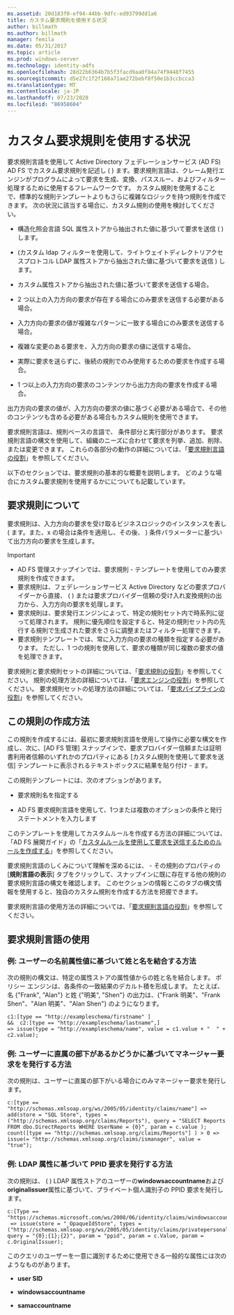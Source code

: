 ```yaml
---
ms.assetid: 20d183f0-ef94-44bb-9dfc-ed93799dd1a6
title: カスタム要求規則を使用する状況
author: billmath
ms.author: billmath
manager: femila
ms.date: 05/31/2017
ms.topic: article
ms.prod: windows-server
ms.technology: identity-adfs
ms.openlocfilehash: 28d22b6364b7b5f3facd9aa0f84a74f9448f7455
ms.sourcegitcommit: d5e27c1f2f168a71ae272bebf8f50e1b3ccbcca3
ms.translationtype: MT
ms.contentlocale: ja-JP
ms.lasthandoff: 07/23/2020
ms.locfileid: "86958604"
---
```

# <a name="when-to-use-a-custom-claim-rule"></a>カスタム要求規則を使用する状況
要求規則言語を使用して Active Directory フェデレーションサービス (AD FS) AD FS でカスタム要求規則を記述し \( \) ます。要求規則言語は、クレーム発行エンジンがプログラムによって要求を生成、変換、パススルー、およびフィルター処理するために使用するフレームワークです。 カスタム規則を使用することで、標準的な規則テンプレートよりもさらに複雑なロジックを持つ規則を作成できます。 次の状況に該当する場合に、カスタム規則の使用を検討してください。  
  
-   構造化照会言語 SQL 属性ストアから抽出された値に基づいて要求を送信 \( \) します。  
  
-   \(カスタム ldap フィルターを使用して、ライトウェイトディレクトリアクセスプロトコル LDAP 属性ストアから抽出された値に基づいて要求を送信 \) します。  
  
-   カスタム属性ストアから抽出された値に基づいて要求を送信する場合。  
  
-   2 つ以上の入力方向の要求が存在する場合にのみ要求を送信する必要がある場合。  
  
-   入力方向の要求の値が複雑なパターンに一致する場合にのみ要求を送信する場合。  
  
-   複雑な変更のある要求を、入力方向の要求の値に送信する場合。  
  
-   実際に要求を送らずに、後続の規則でのみ使用するための要求を作成する場合。  
  
-   1 つ以上の入力方向の要求のコンテンツから出力方向の要求を作成する場合。  
  
出力方向の要求の値が、入力方向の要求の値に基づく必要がある場合で、その他のコンテンツも含める必要がある場合もカスタム規則を使用できます。  
  
要求規則言語は、規則ベースの言語で、 条件部分と実行部分があります。 要求規則言語の構文を使用して、組織のニーズに合わせて要求を列挙、追加、削除、または変更できます。 これらの各部分の動作の詳細については、「[要求規則言語の役割](The-Role-of-the-Claim-Rule-Language.md)」を参照してください。  
  
以下のセクションでは、要求規則の基本的な概要を説明します。 どのような場合にカスタム要求規則を使用するかにについても記載しています。  
  
## <a name="about-claim-rules"></a>要求規則について  
要求規則は、入力方向の要求を受け取るビジネスロジックのインスタンスを表し \( ます。また、x の場合は条件を適用し、その後、 \) 条件パラメーターに基づいて出力方向の要求を生成します。  
  
> [!IMPORTANT]  
> -   AD FS 管理スナップインでは、要求規則 \- テンプレートを使用してのみ要求規則を作成できます。  
> -   要求規則は、フェデレーションサービス Active Directory などの要求プロバイダーから直接、 \( \) または要求プロバイダー信頼の受け入れ変換規則の出力から、入力方向の要求を処理します。  
> -   要求規則は、要求発行エンジンによって、特定の規則セット内で時系列に従って処理されます。 規則に優先順位を設定すると、特定の規則セット内の先行する規則で生成された要求をさらに調整またはフィルター処理できます。  
> -   要求規則テンプレートでは、常に入力方向の要求の種類を指定する必要があります。 ただし、1 つの規則を使用して、要求の種類が同じ複数の要求の値を処理できます。  
  
要求規則と要求規則セットの詳細については、「[要求規則の役割](The-Role-of-Claim-Rules.md)」を参照してください。 規則の処理方法の詳細については、「[要求エンジンの役割](The-Role-of-the-Claims-Engine.md)」を参照してください。 要求規則セットの処理方法の詳細については、「[要求パイプラインの役割](The-Role-of-the-Claims-Pipeline.md)」を参照してください。  
  
## <a name="how-to-create-this-rule"></a>この規則の作成方法  
この規則を作成するには、最初に要求規則言語を使用して操作に必要な構文を作成し、次に、[AD FS 管理] スナップインで、要求プロバイダー信頼または証明書利用者信頼のいずれかのプロパティにある [カスタム規則を使用して要求を送信] テンプレートに表示されるテキストボックスに結果を貼り付け \- ます。  
  
この規則テンプレートには、次のオプションがあります。  
  
-   要求規則名を指定する  
  
-   AD FS 要求規則言語を使用して、1つまたは複数のオプションの条件と発行ステートメントを入力します  
  
このテンプレートを使用してカスタムルールを作成する方法の詳細については、「AD FS 展開ガイド」の「[カスタムルールを使用して要求を送信するためのルールを作成する](/previous-versions/windows/it-pro/windows-server-2012-R2-and-2012/dd807049(v=ws.11))」を参照してください。  
  
要求規則言語のしくみについて理解を深めるには、 \- その規則のプロパティの [**規則言語の表示**] タブをクリックして、スナップインに既に存在する他の規則の要求規則言語の構文を確認します。 このセクションの情報とこのタブの構文情報を使用すると、独自のカスタム規則を作成する方法を把握できます。  
  
要求規則言語の使用方法の詳細については、「[要求規則言語の役割](The-Role-of-the-Claim-Rule-Language.md)」を参照してください。  
  
## <a name="using-the-claim-rule-language"></a>要求規則言語の使用  
  
### <a name="example-how-to-combine-first-and-last-names-based-on-a-users-name-attribute-values"></a>例: ユーザーの名前属性値に基づいて姓と名を結合する方法  
次の規則の構文は、特定の属性ストアの属性値からの姓と名を結合します。 ポリシー エンジンは、各条件の一致結果のデカルト積を形成します。 たとえば、名 {"Frank", "Alan"} と姓 {"明美", "Shen"} の出力は、{"Frank 明美"、"Frank Shen"、"Alan 明美"、"Alan Shen"} のようになります。  
  
```  
c1:[type == "http://exampleschema/firstname" ]  
&&  c2:[type == "http://exampleschema/lastname",]   
=> issue(type = "http://exampleschema/name", value = c1.value + "  " + c2.value);  
```  
  
### <a name="example-how-to-issue-a-manager-claim-based-on-whether-users-have-direct-reports"></a>例: ユーザーに直属の部下があるかどうかに基づいてマネージャー要求をを発行する方法  
次の規則は、ユーザーに直属の部下がいる場合にのみマネージャー要求を発行します。  
  
```  
c:[type == "http://schemas.xmlsoap.org/ws/2005/05/identity/claims/name"] => add(store = "SQL Store", types = ("http://schemas.xmlsoap.org/claims/Reports"), query = "SELECT Reports FROM dbo.DirectReports WHERE UserName = {0}", param = c.value );  
count([type == "http://schemas.xmlsoap.org/claims/Reports"] ) > 0 => issue(= "http://schemas.xmlsoap.org/claims/ismanager", value = "true");  
```  
  
### <a name="example-how-to-issue-a-ppid-claim-based-on-an-ldap-attribute"></a>例: LDAP 属性に基づいて PPID 要求を発行する方法  
次の規則は、 \( \) LDAP 属性ストアのユーザーの**windowsaccountname**および**originalissuer**属性に基づいて、プライベート個人識別子の PPID 要求を発行します。  
  
```  
c:[Type == "https://schemas.microsoft.com/ws/2008/06/identity/claims/windowsaccountname"]  
 => issue(store = "_OpaqueIdStore", types = ("http://schemas.xmlsoap.org/ws/2005/05/identity/claims/privatepersonalidentifier"), query = "{0};{1};{2}", param = "ppid", param = c.Value, param = c.OriginalIssuer);  
```  
  
このクエリのユーザーを一意に識別するために使用できる一般的な属性には次のようなものがあります。  
  
-   **user SID**  
  
-   **windowsaccountname**  
  
-   **samaccountname**  
  
